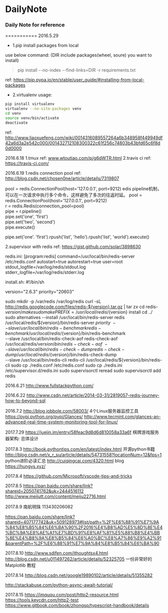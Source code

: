 # DailyNote

### Daily Note for reference
===========
2016.5.29

* 1.pip install packages from local

use below command:
(DIR include packages(wheel, soure) you want to install)
> pip install --no-index --find-links=DIR -r requirements.txt

ref: https://pip.pypa.io/en/stable/user_guide/#installing-from-local-packages

* 2.virtualenv usage:

```Bash
pip install virtualenv
virtualenv --no-site-packages venv
cd venv
source venv/bin/activate
deactivate
```

ref: http://www.liaoxuefeng.com/wiki/0014316089557264a6b348958f449949df42a6d3a2e542c000/001432712108300322c61f256c74803b43bfd65c6f8d0d0000

2016.6.18
1.tmux 
ref: www.wtoutiao.com/p/g6dWTR.html
2.travis ci
ref: https://travis-ci.com/

2016.6.19
1.redis connection pool
ref: http://blog.csdn.net/chosen0ne/article/details/7319807

pool = redis.ConnectionPool(host='127.0.0.1', port=9212)
edis pipeline机制，可以在一次请求中执行多个命令，这样避免了多次的往返时延。
pool = redis.ConnectionPool(host='127.0.0.1', port=9212)  
r = redis.Redis(connection_pool=pool)  
pipe = r.pipeline()  
pipe.set('one', 'first')  
pipe.set('two', 'second')  
pipe.execute()  
  
pipe.set('one'. 'first').rpush('list', 'hello').rpush('list', 'world').execute()

2.supervisor with redis
ref: https://gist.github.com/solar/3898630

redis.ini:
[program:redis]
command=/usr/local/bin/redis-server /etc/redis.conf
autostart=true
autorestart=true
user=root
stdout_logfile=/var/log/redis/stdout.log
stderr_logfile=/var/log/redis/stderr.log

install.sh:
#!/bin/sh

version="2.6.3"
priority="20603"

sudo mkdir -p /var/redis /var/log/redis
curl -sL http://redis.googlecode.com/files/redis-${version}.tar.gz | tar zx
cd redis-${version}/
make
sudo make PREFIX=/usr/local/redis/${version} install
cd ../
sudo alternatives --install /usr/local/bin/redis-server redis /usr/local/redis/${version}/bin/redis-server ${priority} \
  --slave /usr/local/bin/redis-benchmark redis-benchmark /usr/local/redis/${version}/bin/redis-benchmark \
  --slave /usr/local/bin/redis-check-aof redis-check-aof /usr/local/redis/${version}/bin/redis-check-aof \
  --slave /usr/local/bin/redis-check-dump redis-check-dump /usr/local/redis/${version}/bin/redis-check-dump \
  --slave /usr/local/bin/redis-cli redis-cli /usr/local/redis/${version}/bin/redis-cli
sudo cp ./redis.conf /etc/redis.conf
sudo cp ./redis.ini /etc/supervisor.d/redis.ini
sudo supervisorctl reread
sudo supervisorctl add redis

2016.6.21
http://www.fullstackpython.com/

2016.6.22
http://www.csdn.net/article/2014-03-31/2819057-redis-journey-how-to-beyond-sql

2016.7.2
http://blog.jobbole.com/58003/  4个Linux服务器监控工具
https://pypi.python.org/pypi/Glances/
http://www.tecmint.com/glances-an-advanced-real-time-system-monitoring-tool-for-linux/

2017.7.29
https://juejin.im/entry/58feac9d8d6d810058a33a6f 棋牌游戏服务器架构: 总体设计

2017.8.3
http://book.pythontips.com/en/latest/index.html 开源python书籍
http://blog.csdn.net/x_r_su/article/details/54731558?locationNum=12&fps=1 python进阶必读汇总
http://cuiqingcai.com/4320.html blog
https://hungys.xyz/ 

2017.8.4
https://github.com/Microsoft/vscode-tips-and-tricks

2017.8.5
https://pan.baidu.com/share/link?shareid=2050741762&uk=2444516112
http://www.meijutt.com/content/meiju22716.html

2017.8.9
南航明珠  113430206082

https://pan.baidu.com/share/link?shareid=407177742&uk=509128973#list/path=%2F%E6%88%91%E7%9A%84%E8%B5%84%E6%BA%90%2F2016%E4%B8%AD%E5%8D%8E%E4%BC%9A%E8%AE%A1%E7%BD%91%E8%AF%81%E5%88%B8%E4%BB%8E%E4%B8%9A%E8%B5%84%E6%A0%BC%E8%A7%86%E9%A2%91&parentPath=%2F%E6%88%91%E7%9A%84%E8%B5%84%E6%BA%90

2017.8.10
http://www.sdifen.com/ithoughtsx4.html
http://blog.csdn.net/u011497262/article/details/52325705  一份非常好的Matplotlib 教程

2017.8.14
http://blog.csdn.net/google19890102/article/details/51355282

http://stackabuse.com/python-async-await-tutorial/

2017.8.15
https://imququ.com/post/http2-resource.html
https://tools.keycdn.com/http2-test
https://www.gitbook.com/book/zhongsp/typescript-handbook/details

